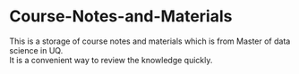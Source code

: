 # Course-Notes-and-Materials

This is a storage of course notes and materials which is from Master of data science in UQ.  
It is a convenient way to review the knowledge quickly.





 
